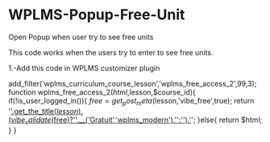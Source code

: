 # WPLMS-Popup-Free-Unit
Open Popup when user try to see free units

This code works when the users try to enter to see free units.

1.-Add this code in WPLMS customizer plugin

add_filter('wplms_curriculum_course_lesson','wplms_free_access_2',99,3);
function wplms_free_access_2($html,$lesson,$course_id){
if(!is_user_logged_in()){
$free=get_post_meta($lesson,'vibe_free',true);
return '<a class="button_trig_login" href="#">'.get_the_title($lesson).(vibe_validate($free)?'<span>'.__('Gratuit','wplms_modern').'</span>':'').'</a>';
}else{
return $html;
}
}
